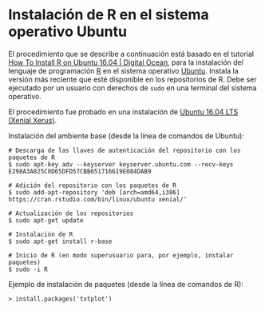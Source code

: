 # Instalación de R en el sistema operativo Ubuntu

El procedimiento que se describe a continuación está basado en el tutorial [How To Install R on Ubuntu 16.04 | Digital Ocean](https://www.digitalocean.com/community/tutorials/how-to-install-r-on-ubuntu-16-04-2), para la instalación del lenguaje de programación [R](https://www.r-project.org/) en el sistema operativo [Ubuntu](https://ubuntu.com/). Instala la versión más reciente que esté disponible en los repositorios de R. Debe ser ejecutado por un usuario con derechos de ```sudo``` en una terminal del sistema operativo.

El procedimiento fue probado en una instalación de [Ubuntu 16.04 LTS (Xenial Xerus)](http://releases.ubuntu.com/16.04/).

Instalación del ambiente base (desde la línea de comandos de Ubuntu):
```terminal
# Descarga de las llaves de autenticación del repositorio con los paquetes de R
$ sudo apt-key adv --keyserver keyserver.ubuntu.com --recv-keys E298A3A825C0D65DFD57CBB651716619E084DAB9

# Adición del repositorio con los paquetes de R
$ sudo add-apt-repository 'deb [arch=amd64,i386] https://cran.rstudio.com/bin/linux/ubuntu xenial/'

# Actualización de los repositorios
$ sudo apt-get update

# Instalación de R
$ sudo apt-get install r-base

# Inicio de R (en modo superusuario para, por ejemplo, instalar paquetes)
$ sudo -i R
```

Ejemplo de instalación de paquetes (desde la línea de comandos de R):
```terminal
> install.packages('txtplot')
```
